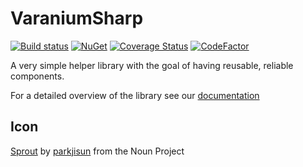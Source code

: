 # VaraniumSharp

[![Build status](https://ci.appveyor.com/api/projects/status/vgyue0pbd6fqant0/branch/master?svg=true)](https://ci.appveyor.com/project/DeadlyEmbrace/varaniumsharp/branch/master)
[![NuGet](https://img.shields.io/nuget/v/VaraniumSharp.svg)](https://www.nuget.org/packages/VaraniumSharp/)
[![Coverage Status](https://coveralls.io/repos/github/NinetailLabs/VaraniumSharp/badge.svg?branch=master)](https://coveralls.io/github/NinetailLabs/VaraniumSharp?branch=master)
[![CodeFactor](https://www.codefactor.io/repository/github/ninetaillabs/varaniumsharp/badge)](https://www.codefactor.io/repository/github/ninetaillabs/varaniumsharp)

A very simple helper library with the goal of having reusable, reliable components.

For a detailed overview of the library see our [documentation](https://ninetaillabs.github.io/VaraniumSharp/index.html)

## Icon
[Sprout](https://thenounproject.com/term/sprout/607325/) by [parkjisun](https://thenounproject.com/naripuru/) from the Noun Project